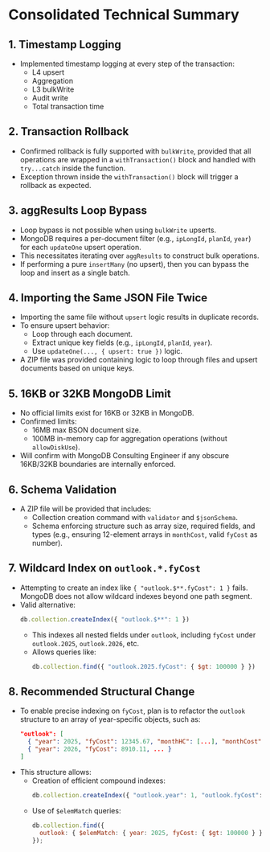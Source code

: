 # Consolidated Technical Summary

## 1. Timestamp Logging
- Implemented timestamp logging at every step of the transaction:
  - L4 upsert
  - Aggregation
  - L3 bulkWrite
  - Audit write
  - Total transaction time

## 2. Transaction Rollback
- Confirmed rollback is fully supported with `bulkWrite`, provided that all operations are wrapped in a `withTransaction()` block and handled with `try...catch` inside the function.
- Exception thrown inside the `withTransaction()` block will trigger a rollback as expected.

## 3. aggResults Loop Bypass
- Loop bypass is not possible when using `bulkWrite` upserts.
- MongoDB requires a per-document filter (e.g., `ipLongId`, `planId`, `year`) for each `updateOne` upsert operation.
- This necessitates iterating over `aggResults` to construct bulk operations.
- If performing a pure `insertMany` (no upsert), then you can bypass the loop and insert as a single batch.

## 4. Importing the Same JSON File Twice
- Importing the same file without `upsert` logic results in duplicate records.
- To ensure upsert behavior:
  - Loop through each document.
  - Extract unique key fields (e.g., `ipLongId`, `planId`, `year`).
  - Use `updateOne(..., { upsert: true })` logic.
- A ZIP file was provided containing logic to loop through files and upsert documents based on unique keys.

## 5. 16KB or 32KB MongoDB Limit
- No official limits exist for 16KB or 32KB in MongoDB.
- Confirmed limits:
  - 16MB max BSON document size.
  - 100MB in-memory cap for aggregation operations (without `allowDiskUse`).
- Will confirm with MongoDB Consulting Engineer if any obscure 16KB/32KB boundaries are internally enforced.

## 6. Schema Validation
- A ZIP file will be provided that includes:
  - Collection creation command with `validator` and `$jsonSchema`.
  - Schema enforcing structure such as array size, required fields, and types (e.g., ensuring 12-element arrays in `monthCost`, valid `fyCost` as number).

## 7. Wildcard Index on `outlook.*.fyCost`
- Attempting to create an index like `{ "outlook.$**.fyCost": 1 }` fails. MongoDB does not allow wildcard indexes beyond one path segment.
- Valid alternative:
  ```js
  db.collection.createIndex({ "outlook.$**": 1 })
  ```
  - This indexes all nested fields under `outlook`, including `fyCost` under `outlook.2025`, `outlook.2026`, etc.
  - Allows queries like:
    ```js
    db.collection.find({ "outlook.2025.fyCost": { $gt: 100000 } })
    ```

## 8. Recommended Structural Change
- To enable precise indexing on `fyCost`, plan is to refactor the `outlook` structure to an array of year-specific objects, such as:
  ```json
  "outlook": [
    { "year": 2025, "fyCost": 12345.67, "monthHC": [...], "monthCost": [...] },
    { "year": 2026, "fyCost": 8910.11, ... }
  ]
  ```
- This structure allows:
  - Creation of efficient compound indexes:
    ```js
    db.collection.createIndex({ "outlook.year": 1, "outlook.fyCost": 1 })
    ```
  - Use of `$elemMatch` queries:
    ```js
    db.collection.find({
      outlook: { $elemMatch: { year: 2025, fyCost: { $gt: 100000 } } }
    });
    ```
